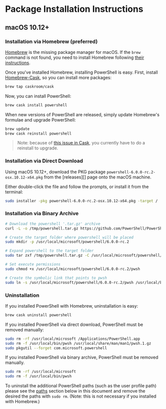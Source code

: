 # Package Installation Instructions

## macOS 10.12+

### Installation via Homebrew (preferred)

[Homebrew][brew] is the missing package manager for macOS.
If the `brew` command is not found,
you need to install Homebrew following [their instructions][brew].

Once you've installed Homebrew, installing PowerShell is easy.
First, install [Homebrew-Cask][cask], so you can install more packages:

```sh
brew tap caskroom/cask
```

Now, you can install PowerShell:

```sh
brew cask install powershell
```

When new versions of PowerShell are released,
simply update Homebrew's formulae and upgrade PowerShell:

```sh
brew update
brew cask reinstall powershell
```

> Note: because of [this issue in Cask](https://github.com/caskroom/homebrew-cask/issues/29301), you currently have to do a reinstall to upgrade.

[brew]: http://brew.sh/
[cask]: https://caskroom.github.io/

### Installation via Direct Download

Using macOS 10.12+, download the PKG package
`powershell-6.0.0-rc.2-osx.10.12-x64.pkg`
from the [releases][] page onto the macOS machine.

Either double-click the file and follow the prompts,
or install it from the terminal:

```sh
sudo installer -pkg powershell-6.0.0-rc.2-osx.10.12-x64.pkg -target /
```

### Installation via Binary Archive

```sh
# Download the powershell '.tar.gz' archive
curl -L -o /tmp/powershell.tar.gz https://github.com/PowerShell/PowerShell/releases/download/v6.0.0-rc.2/powershell-6.0.0-rc.2-osx-x64.tar.gz

# Create the target folder where powershell will be placed
sudo mkdir -p /usr/local/microsoft/powershell/6.0.0-rc.2

# Expand powershell to the target folder
sudo tar zxf /tmp/powershell.tar.gz -C /usr/local/microsoft/powershell/6.0.0-rc.2

# Set execute permissions
sudo chmod +x /usr/local/microsoft/powershell/6.0.0-rc.2/pwsh

# Create the symbolic link that points to pwsh
sudo ln -s /usr/local/microsoft/powershell/6.0.0-rc.2/pwsh /usr/local/bin/pwsh
```

### Uninstallation

If you installed PowerShell with Homebrew, uninstallation is easy:

```sh
brew cask uninstall powershell
```

If you installed PowerShell via direct download,
PowerShell must be removed manually:

```sh
sudo rm -rf /usr/local/microsoft /Applications/PowerShell.app
sudo rm -f /usr/local/bin/pwsh /usr/local/share/man/man1/pwsh.1.gz
sudo pkgutil --forget com.microsoft.powershell
```

If you installed PowerShell via binary archive, PowerShell must be removed manually.

```sh
sudo rm -rf /usr/local/microsoft
sudo rm -f /usr/local/bin/pwsh
```

To uninstall the additional PowerShell paths (such as the user profile path)
please see the [paths](linux.md#path) section below in this document
and remove the desired the paths with `sudo rm`.
(Note: this is not necessary if you installed with Homebrew.)
